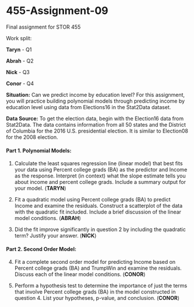 # 455-Assignment-09
Final assignment for STOR 455

Work split: 

__Taryn__ - Q1

__Abrah__ - Q2

__Nick__  - Q3

__Conor__ - Q4

__Situation:__ Can we predict income by education level? For this assignment, you will practice building polynomial models through predicting income by education level using data from Elections16 in the Stat2Data dataset. 
 
__Data Source:__ To get the election data, begin with the Election16 data from Stat2Data. The data contains information from all 50 states and the District of Columbia for the 2016 U.S. presidential election. It is similar to Election08 for the 2008 election. 

#### Part 1. Polynomial Models: ####
1. Calculate the least squares regression line (linear model) that best fits your data using Percent college grads (BA) as the predictor and Income as the response. Interpret (in context) what the slope estimate tells you about income and percent college grads. Include a summary output for your model. (__TARYN__)

2. Fit a quadratic model using Percent college grads (BA) to predict Income and examine the residuals. Construct a scatterplot of the data with the quadratic fit included. Include a brief discussion of the linear model conditions. (__ABRAH__)

3. Did the fit improve significantly in question 2 by including the quadratic term? Justify your answer. (__NICK__) 
#### Part 2. Second Order Model: ####
4. Fit a complete second order model for predicting Income based on Percent college grads (BA) and TrumpWin and examine the residuals. Discuss each of the linear model conditions. (__CONOR__)

5. Perform a hypothesis test to determine the importance of just the terms that involve Percent college grads (BA) in the model constructed in question 4. List your hypotheses, p-value, and conclusion. (__CONOR__)
